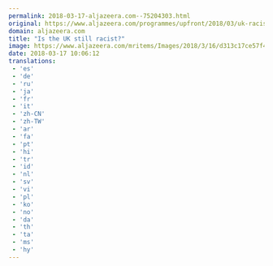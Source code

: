 ```yaml
---
permalink: 2018-03-17-aljazeera.com--75204303.html
original: https://www.aljazeera.com/programmes/upfront/2018/03/uk-racist-180316125301579.html
domain: aljazeera.com
title: "Is the UK still racist?"
image: https://www.aljazeera.com/mritems/Images/2018/3/16/d313c17ce57f4baab508241af6322892_18.jpg
date: 2018-03-17 10:06:12
translations: 
 - 'es'
 - 'de'
 - 'ru'
 - 'ja'
 - 'fr'
 - 'it'
 - 'zh-CN'
 - 'zh-TW'
 - 'ar'
 - 'fa'
 - 'pt'
 - 'hi'
 - 'tr'
 - 'id'
 - 'nl'
 - 'sv'
 - 'vi'
 - 'pl'
 - 'ko'
 - 'no'
 - 'da'
 - 'th'
 - 'ta'
 - 'ms'
 - 'hy'
---
```


